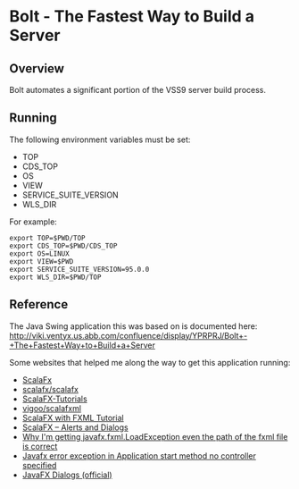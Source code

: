 # Bolt - The Fastest Way to Build a Server

## Overview

Bolt automates a significant portion of the VSS9 server build process. 

## Running

The following environment variables must be set:
- TOP
- CDS_TOP
- OS
- VIEW
- SERVICE_SUITE_VERSION
- WLS_DIR

For example:
```shell
export TOP=$PWD/TOP
export CDS_TOP=$PWD/CDS_TOP
export OS=LINUX
export VIEW=$PWD
export SERVICE_SUITE_VERSION=95.0.0
export WLS_DIR=$PWD/TOP
```

## Reference
The Java Swing application this was based on is documented here: http://viki.ventyx.us.abb.com/confluence/display/YPRPRJ/Bolt+-+The+Fastest+Way+to+Build+a+Server

Some websites that helped me along the way to get this application running:
- [ScalaFx](http://www.scalafx.org)
- [scalafx/scalafx](https://github.com/scalafx/scalafx)
- [ScalaFX-Tutorials](https://github.com/scalafx/ScalaFX-Tutorials)
- [vigoo/scalafxml](https://github.com/vigoo/scalafxml)
- [ScalaFX with FXML Tutorial](http://vigoo.github.io/posts/2014-01-12-scalafx-with-fxml.html)
- [ScalaFX – Alerts and Dialogs](https://codingonthestaircase.wordpress.com/category/scalafx/)
- [Why I'm getting javafx.fxml.LoadException even the path of the fxml file is correct](http://stackoverflow.com/questions/28844503/why-im-getting-javafx-fxml-loadexception-even-the-path-of-the-fxml-file-is-corr)
- [Javafx error exception in Application start method no controller specified](http://stackoverflow.com/questions/30267459/javafx-error-exception-in-application-start-method-no-controller-specified)
- [JavaFX Dialogs (official)](http://code.makery.ch/blog/javafx-dialogs-official/)

